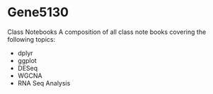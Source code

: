 # Gene5130
Class Notebooks
A composition of all class note books covering the following topics:
- dplyr
- ggplot
- DESeq
- WGCNA
- RNA Seq Analysis 
    
  
